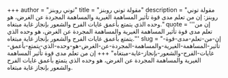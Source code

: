 +++
author = "توني روبنز"
title = "مقولة توني روبنز"
description = "مقولة توني روبنز: إن من تعلم مدى قوة تأثير المساهمة الغيرية والمساهمة المجردة عن الغرض، هو وحده الذي يتمتع بأعمق غايات الفرح والشعور بإنجاز غاية مبتغاه."
quote = '''إن من تعلم مدى قوة تأثير المساهمة الغيرية والمساهمة المجردة عن الغرض، هو وحده الذي يتمتع بأعمق غايات الفرح والشعور بإنجاز غاية مبتغاه.'''
slug = "إن-من-تعلم-مدى-قوة-تأثير-المساهمة-الغيرية-والمساهمة-المجردة-عن-الغرض-هو-وحده-الذي-يتمتع-بأعمق-غايات-الفرح-والشعور-بإنجاز-غاية-مبتغاه"
+++
إن من تعلم مدى قوة تأثير المساهمة الغيرية والمساهمة المجردة عن الغرض، هو وحده الذي يتمتع بأعمق غايات الفرح والشعور بإنجاز غاية مبتغاه.
